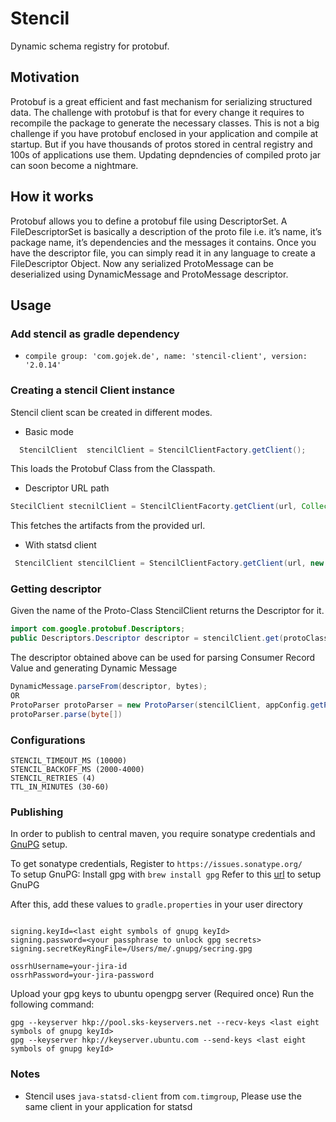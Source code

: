 # Stencil

Dynamic schema registry for protobuf.

## Motivation

Protobuf is a great efficient and fast mechanism for serializing structured data. The challenge with protobuf is that for every change it requires to recompile the package to generate the necessary classes. This is not a big challenge if you have protobuf enclosed in your application and compile at startup. But if you have thousands of protos stored in central registry and 100s of applications use them. Updating depndencies of compiled proto jar can soon become a nightmare.

## How it works

Protobuf allows you to define a protobuf file using DescriptorSet. A FileDescriptorSet is basically a description of the proto file i.e. it’s name, it’s package name, it’s dependencies and the messages it contains. Once you have the descriptor file, you can simply read it in any language to create a FileDescriptor Object. Now any serialized ProtoMessage can be deserialized using DynamicMessage and ProtoMessage descriptor.

## Usage

### Add stencil as gradle dependency

- `compile group: 'com.gojek.de', name: 'stencil-client', version: '2.0.14'`

### Creating a stencil Client instance

Stencil client scan be created in different modes.

- Basic mode

```java
  StencilClient  stencilClient = StencilClientFactory.getClient();
```

This loads the Protobuf Class from the Classpath.

- Descriptor URL path

```java
StecilClient stecnilClient = StencilClientFacorty.getClient(url, Collections.emptyMap());
```

This fetches the artifacts from the provided url.

- With statsd client

```java
 StencilClient stencilClient = StencilClientFactory.getClient(url, new HashMap<>(), stasdClient)
```

### Getting descriptor

Given the name of the Proto-Class StencilClient returns the Descriptor for it.

```java
import com.google.protobuf.Descriptors;
public Descriptors.Descriptor descriptor = stencilClient.get(protoClassName);
```

The descriptor obtained above can be used for parsing Consumer Record Value and generating Dynamic Message

```java
DynamicMessage.parseFrom(descriptor, bytes);
OR
ProtoParser protoParser = new ProtoParser(stencilClient, appConfig.getProtoSchema());
protoParser.parse(byte[])
```

### Configurations

```
STENCIL_TIMEOUT_MS (10000)
STENCIL_BACKOFF_MS (2000-4000)
STENCIL_RETRIES (4)
TTL_IN_MINUTES (30-60)
```

### Publishing

In order to publish to central maven, you require sonatype credentials and [GnuPG](http://gnupg.org) setup.

To get sonatype credentials, Register to `https://issues.sonatype.org/`  
To setup GnuPG:
Install gpg with `brew install gpg`
Refer to this [url](https://docs.gradle.org/current/userguide/signing_plugin.html#sec:signatory_credentials) to setup GnuPG

After this, add these values to `gradle.properties` in your user directory

```

signing.keyId=<last eight symbols of gnupg keyId>
signing.password=<your passphrase to unlock gpg secrets>
signing.secretKeyRingFile=/Users/me/.gnupg/secring.gpg

ossrhUsername=your-jira-id
ossrhPassword=your-jira-password
```

Upload your gpg keys to ubuntu opengpg server (Required once)
Run the following command:

```
gpg --keyserver hkp://pool.sks-keyservers.net --recv-keys <last eight symbols of gnupg keyId>
gpg --keyserver hkp://keyserver.ubuntu.com --send-keys <last eight symbols of gnupg keyId>
```

### Notes

- Stencil uses `java-statsd-client` from `com.timgroup`, Please use the same client in your application for statsd
